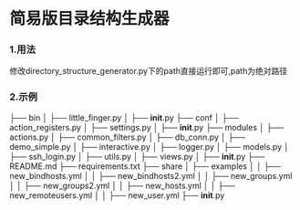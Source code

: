 # 简易版目录结构生成器

### 1.用法

修改directory_structure_generator.py下的path直接运行即可,path为绝对路径



### 2.示例

├── bin
│   ├── little_finger.py
│   ├── __init__.py
├── conf
│   ├── action_registers.py
│   ├── settings.py
│   ├── __init__.py
├── modules
│   ├── actions.py
│   ├── common_filters.py
│   ├── db_conn.py
│   ├── demo_simple.py
│   ├── interactive.py
│   ├── logger.py
│   ├── models.py
│   ├── ssh_login.py
│   ├── utils.py
│   ├── views.py
│   ├── __init__.py
├── README.md
├── requirements.txt
├── share
│   ├── examples
│   │   ├── new_bindhosts.yml
│   │   ├── new_bindhosts2.yml
│   │   ├── new_groups.yml
│   │   ├── new_groups2.yml
│   │   ├── new_hosts.yml
│   │   ├── new_remoteusers.yml
│   │   ├── new_user.yml
├── __init__.py

